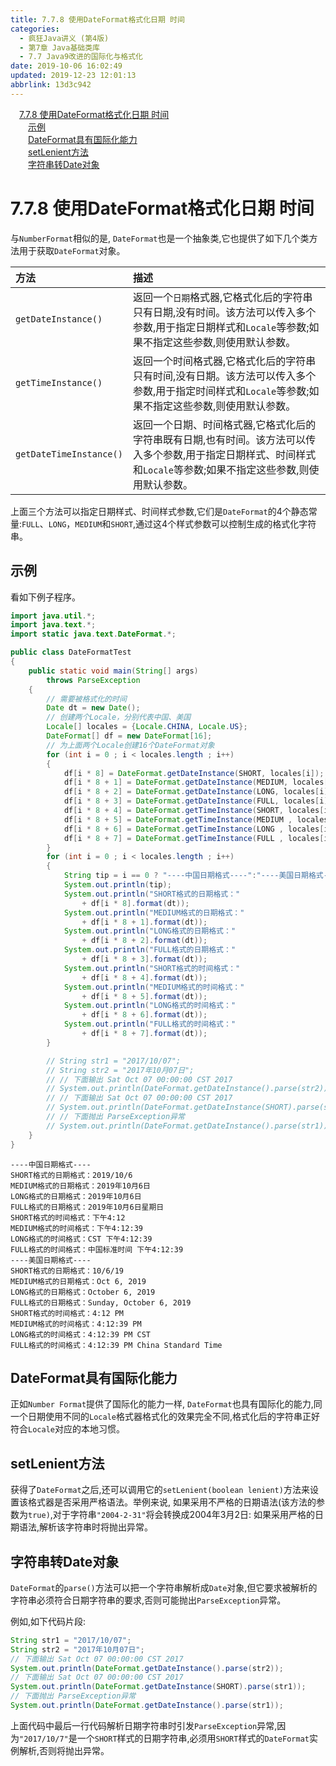 ```yaml
---
title: 7.7.8 使用DateFormat格式化日期 时间
categories: 
  - 疯狂Java讲义 (第4版)
  - 第7章 Java基础类库
  - 7.7 Java9改进的国际化与格式化
date: 2019-10-06 16:02:49
updated: 2019-12-23 12:01:13
abbrlink: 13d3c942
---
```

<div id='my_toc'><a href="/JavaReadingNotes/13d3c942/#7-7-8-使用DateFormat格式化日期-时间" class="header_1">7.7.8 使用DateFormat格式化日期 时间</a>&nbsp;<br><a href="/JavaReadingNotes/13d3c942/#示例" class="header_2">示例</a>&nbsp;<br><a href="/JavaReadingNotes/13d3c942/#DateFormat具有国际化能力" class="header_2">DateFormat具有国际化能力</a>&nbsp;<br><a href="/JavaReadingNotes/13d3c942/#setLenient方法" class="header_2">setLenient方法</a>&nbsp;<br><a href="/JavaReadingNotes/13d3c942/#字符串转Date对象" class="header_2">字符串转Date对象</a>&nbsp;<br></div>
<style>.header_1{margin-left: 1em;}.header_2{margin-left: 2em;}.header_3{margin-left: 3em;}.header_4{margin-left: 4em;}.header_5{margin-left: 5em;}.header_6{margin-left: 6em;}</style>
<!--more-->
<script>if (navigator.platform.search('arm')==-1){document.getElementById('my_toc').style.display = 'none';}var e,p = document.getElementsByTagName('p');while (p.length>0) {e = p[0];e.parentElement.removeChild(e);}</script>

<!--end-->
# 7.7.8 使用DateFormat格式化日期 时间 #
与`NumberFormat`相似的是, `DateFormat`也是一个抽象类,它也提供了如下几个类方法用于获取`DateFormat`对象。

|方法|描述|
|:---|:---|
|`getDateInstance()`|返回一个`日期`格式器,它格式化后的字符串只有日期,没有时间。该方法可以传入多个参数,用于指定日期样式和`Locale`等参数;如果不指定这些参数,则使用默认参数。|
|`getTimeInstance()`|返回一个时间格式器,它格式化后的字符串只有时间,没有日期。该方法可以传入多个参数,用于指定时间样式和`Locale`等参数;如果不指定这些参数,则使用默认参数。|
|`getDateTimeInstance()`|返回一个日期、时间格式器,它格式化后的字符串既有日期,也有时间。该方法可以传入多个参数,用于指定日期样式、时间样式和`Locale`等参数;如果不指定这些参数,则使用默认参数。|

上面三个方法可以指定日期样式、时间样式参数,它们是`DateFormat`的4个静态常量:`FULL`、`LONG`，`MEDIUM`和`SHORT`,通过这4个样式参数可以控制生成的格式化字符串。

## 示例 ##
看如下例子程序。
```java
import java.util.*;
import java.text.*;
import static java.text.DateFormat.*;

public class DateFormatTest
{
    public static void main(String[] args)
        throws ParseException
    {
        // 需要被格式化的时间
        Date dt = new Date();
        // 创建两个Locale，分别代表中国、美国
        Locale[] locales = {Locale.CHINA, Locale.US};
        DateFormat[] df = new DateFormat[16];
        // 为上面两个Locale创建16个DateFormat对象
        for (int i = 0 ; i < locales.length ; i++)
        {
            df[i * 8] = DateFormat.getDateInstance(SHORT, locales[i]);
            df[i * 8 + 1] = DateFormat.getDateInstance(MEDIUM, locales[i]);
            df[i * 8 + 2] = DateFormat.getDateInstance(LONG, locales[i]);
            df[i * 8 + 3] = DateFormat.getDateInstance(FULL, locales[i]);
            df[i * 8 + 4] = DateFormat.getTimeInstance(SHORT, locales[i]);
            df[i * 8 + 5] = DateFormat.getTimeInstance(MEDIUM , locales[i]);
            df[i * 8 + 6] = DateFormat.getTimeInstance(LONG , locales[i]);
            df[i * 8 + 7] = DateFormat.getTimeInstance(FULL , locales[i]);
        }
        for (int i = 0 ; i < locales.length ; i++)
        {
            String tip = i == 0 ? "----中国日期格式----":"----美国日期格式----";
            System.out.println(tip);
            System.out.println("SHORT格式的日期格式："
                + df[i * 8].format(dt));
            System.out.println("MEDIUM格式的日期格式："
                + df[i * 8 + 1].format(dt));
            System.out.println("LONG格式的日期格式："
                + df[i * 8 + 2].format(dt));
            System.out.println("FULL格式的日期格式："
                + df[i * 8 + 3].format(dt));
            System.out.println("SHORT格式的时间格式："
                + df[i * 8 + 4].format(dt));
            System.out.println("MEDIUM格式的时间格式："
                + df[i * 8 + 5].format(dt));
            System.out.println("LONG格式的时间格式："
                + df[i * 8 + 6].format(dt));
            System.out.println("FULL格式的时间格式："
                + df[i * 8 + 7].format(dt));
        }

        // String str1 = "2017/10/07";
        // String str2 = "2017年10月07日";
        // // 下面输出 Sat Oct 07 00:00:00 CST 2017
        // System.out.println(DateFormat.getDateInstance().parse(str2));
        // // 下面输出 Sat Oct 07 00:00:00 CST 2017
        // System.out.println(DateFormat.getDateInstance(SHORT).parse(str1));
        // // 下面抛出 ParseException异常
        // System.out.println(DateFormat.getDateInstance().parse(str1));
    }
}
```
```
----中国日期格式----
SHORT格式的日期格式：2019/10/6
MEDIUM格式的日期格式：2019年10月6日
LONG格式的日期格式：2019年10月6日
FULL格式的日期格式：2019年10月6日星期日
SHORT格式的时间格式：下午4:12
MEDIUM格式的时间格式：下午4:12:39
LONG格式的时间格式：CST 下午4:12:39
FULL格式的时间格式：中国标准时间 下午4:12:39
----美国日期格式----
SHORT格式的日期格式：10/6/19
MEDIUM格式的日期格式：Oct 6, 2019
LONG格式的日期格式：October 6, 2019
FULL格式的日期格式：Sunday, October 6, 2019
SHORT格式的时间格式：4:12 PM
MEDIUM格式的时间格式：4:12:39 PM
LONG格式的时间格式：4:12:39 PM CST
FULL格式的时间格式：4:12:39 PM China Standard Time
```
<!--SSTStart-->
## DateFormat具有国际化能力 ##
正如`Number Format`提供了国际化的能力一样, `DateFormat`也具有国际化的能力,同一个日期使用不同的`Locale`格式器格式化的效果完全不同,格式化后的字符串正好符合`Locale`对应的本地习惯。
## setLenient方法 ##
获得了`DateFormat`之后,还可以调用它的`setLenient(boolean lenient)`方法来设置该格式器是否采用严格语法。举例来说,
如果采用不严格的日期语法(该方法的参数为`true)`,对于字符串`"2004-2-31"`将会转换成2004年3月2日:
如果采用严格的日期语法,解析该字符串时将抛出异常。
## 字符串转Date对象 ##
`DateFormat`的`parse()`方法可以把一个字符串解析成`Date`对象,但它要求被解析的字符串必须符合日期字符串的要求,否则可能抛出`ParseException`异常。
<!--SSTStop-->
例如,如下代码片段:
```java
String str1 = "2017/10/07";
String str2 = "2017年10月07日";
// 下面输出 Sat Oct 07 00:00:00 CST 2017
System.out.println(DateFormat.getDateInstance().parse(str2));
// 下面输出 Sat Oct 07 00:00:00 CST 2017
System.out.println(DateFormat.getDateInstance(SHORT).parse(str1));
// 下面抛出 ParseException异常
System.out.println(DateFormat.getDateInstance().parse(str1));
```
上面代码中最后一行代码解析日期字符串时引发`ParseException`异常,因为`"2017/10/7"`是一个`SHORT`样式的日期字符串,必须用`SHORT`样式的`DateFormat`实例解析,否则将抛出异常。
